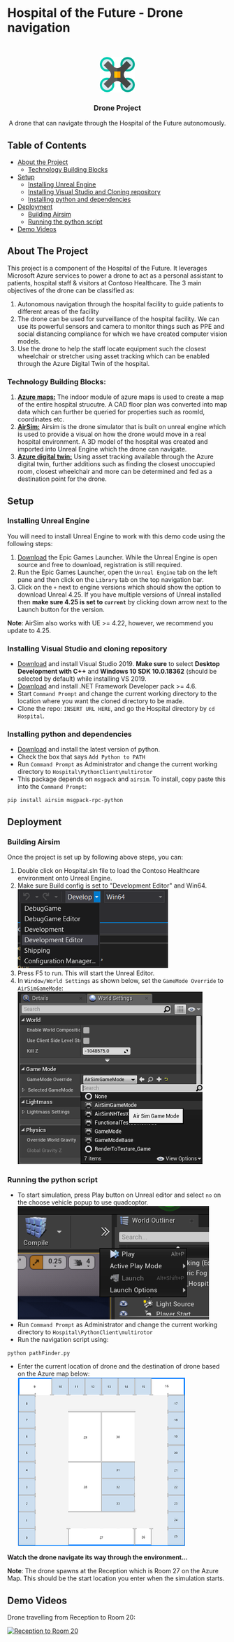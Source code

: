 # Hospital of the Future - Drone navigation

<!-- PROJECT LOGO -->
<br />
<p align="center">
  <a href="https://github.com/othneildrew/Best-README-Template">
    <img src="images/drone.svg" alt="Logo" width="80" height="80">
  </a>
  <h3 align="center">Drone Project </h3>
  <p align="center">
    A drone that can navigate through the Hospital of the Future autonomously.
  </p>
</p>

## Table of Contents

* [About the Project](#about-the-project)
  * [Technology Building Blocks](#technology-building-blocks)
* [Setup](#setup)
  * [Installing Unreal Engine](#installing-unreal-engine)
  * [Installing Visual Studio and Cloning repository](#installing-visual-studio-and-cloning-repository)
  * [Installing python and dependencies](#installing-python-and-dependencies)
* [Deployment](#deployment)
  * [Building Airsim](#building-airsim)
  * [Running the python script](#running-the-python-script)
* [Demo Videos](#demo-videos)


## About The Project
This project is a component of the Hospital of the Future. It leverages Microsoft Azure services to power a drone to act as a personal assistant to patients, hospital staff & visitors at Contoso Healthcare. The 3 main objectives of the drone can be classified as:

1. Autonomous navigation through the hospital facility to guide patients to different areas of the facility
2. The drone can be used for surveillance of the hospital facility. We can use its powerful sensors and camera to monitor things such as PPE and social distancing compliance for which we have created computer vision models.
3. Use the drone to help the staff locate equipment such the closest wheelchair or stretcher using asset tracking which can be enabled through the Azure Digital Twin of the hospital.


### Technology Building Blocks: 
1. [**Azure maps:**](https://docs.microsoft.com/en-us/azure/azure-maps/tutorial-creator-indoor-maps) The indoor module of azure maps is used to create a map of the entire hospital strucutre. A CAD floor plan was converted into map data which can further be queried for properties such as roomId, coordinates etc.
2. [**AirSim:**](https://github.com/microsoft/AirSim) Airsim is the drone simulator that is built on unreal engine which is used to provide a visual on how the drone would move in a real hospital environment. A 3D model of the hospital was created and imported into Unreal Engine which the drone can navigate.
3. [**Azure digital twin:**](https://azure.microsoft.com/en-us/services/digital-twins/) Using asset tracking available through the Azure digital twin, further additions such as finding the closest unoccupied room, closest wheelchair and more can be determined and fed as a destination point for the drone.

<!-- GETTING STARTED -->
## Setup
### Installing Unreal Engine
You will need to install Unreal Engine to work with this demo code using the following steps:

1. [Download](https://www.unrealengine.com/en-US/download) the Epic Games Launcher. While the Unreal Engine is open source and free to download, registration is still required.
2. Run the Epic Games Launcher, open the `Unreal Engine` tab on the left pane and then click on the `Library` tab on the top navigation bar.
3. Click on the `+` next to engine versions which should show the option to download Unreal 4.25. If you have multiple versions of Unreal installed then **make sure 4.25 is set to `current`** by clicking down arrow next to the Launch button for the version.

**Note**: AirSim also works with UE >= 4.22, however, we recommend you update to 4.25.

### Installing Visual Studio and cloning repository
* [Download](https://visualstudio.microsoft.com/downloads/) and install Visual Studio 2019.
**Make sure** to select **Desktop Development with C++** and **Windows 10 SDK 10.0.18362** (should be selected by default) while installing VS 2019.
* [Download](https://dotnet.microsoft.com/download/dotnet-framework/thank-you/net48-developer-pack-offline-installer) and install .NET Framework Developer pack >= 4.6.
* Start `Command Prompt` and change the current working directory to the location where you want the cloned directory to be made.
* Clone the repo: `INSERT URL HERE`, and go the Hospital directory by `cd Hospital`.

### Installing python and dependencies
* [Download](https://www.python.org/ftp/python/3.8.5/python-3.8.5-amd64-webinstall.exe) and install the latest version of python.
* Check the box that says `Add Python to PATH`
* Run `Command Prompt` as Administrator and change the current working directory to `Hospital\PythonClient\multirotor`
* This package depends on `msgpack` and `airsim`. To install, copy paste this into the `Command Prompt`:
```
pip install airsim msgpack-rpc-python
```

## Deployment
### Building Airsim
Once the project is set up by following above steps, you can:
1. Double click on Hospital.sln file to load the Contoso Healthcare environment onto Unreal Engine. 
2. Make sure Build config is set to "Development Editor" and Win64.
![config.png](images/config.png) 
3. Press F5 to run. This will start the Unreal Editor. 
4. In `Window/World Settings` as shown below, set the `GameMode Override` to `AirSimGameMode`:
![sim_game_mode.png](images/sim_game_mode.png)
### Running the python script
* To start simulation, press Play button on Unreal editor and select `no` on the choose vehicle popup to use quadcoptor.\
![play.png](images/play.png) 
* Run `Command Prompt` as Administrator and change the current working directory to `Hospital\PythonClient\multirotor`
* Run the navigation script using:
```
python pathFinder.py
```
* Enter the current location of drone and the destination of drone based on the Azure map below:
![AzureMap.png](images/AzureMap.PNG)

**Watch the drone navigate its way through the environment...**

**Note**: The drone spawns at the Reception which is Room 27 on the Azure Map. This should be the start location you enter when the simulation starts.

## Demo Videos

Drone travelling from Reception to Room 20:

[![Reception to Room 20](http://img.youtube.com/vi/ryETxRl0_kw/0.jpg)](https://youtu.be/ryETxRl0_kw) 





